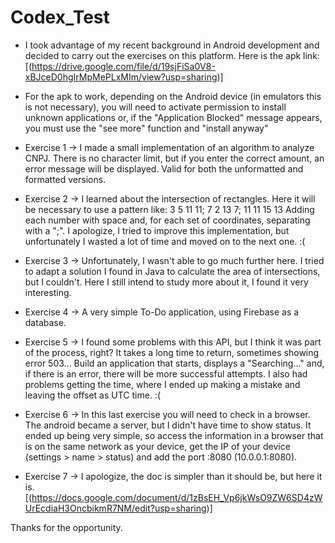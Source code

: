 # Codex_Test

- I took advantage of my recent background in Android development and decided to carry out the exercises on this platform. Here is the apk link: [(https://drive.google.com/file/d/19sjFiSa0V8-xBJceD0hgIrMpMePLxMIm/view?usp=sharing)]
- For the apk to work, depending on the Android device (in emulators this is not necessary), you will need to activate permission to install unknown applications or, if the "Application Blocked" message appears, you must use the "see more" function and "install anyway"

- Exercise 1 -> I made a small implementation of an algorithm to analyze CNPJ. There is no character limit, but if you enter the correct amount, an error message will be displayed. Valid for both the unformatted and formatted versions.
- Exercise 2 -> I learned about the intersection of rectangles. Here it will be necessary to use a pattern like: 3 5 11 11; 7 2 13 7; 11 11 15 13
Adding each number with space and, for each set of coordinates, separating with a ";". I apologize, I tried to improve this implementation, but unfortunately I wasted a lot of time and moved on to the next one. :(

- Exercise 3 -> Unfortunately, I wasn't able to go much further here. I tried to adapt a solution I found in Java to calculate the area of ​​intersections, but I couldn't. Here I still intend to study more about it, I found it very interesting.
- Exercise 4 -> A very simple To-Do application, using Firebase as a database.
- Exercise 5 -> I found some problems with this API, but I think it was part of the process, right? It takes a long time to return, sometimes showing error 503... Build an application that starts, displays a "Searching..." and, if there is an error, there will be more successful attempts. I also had problems getting the time, where I ended up making a mistake and leaving the offset as UTC time. :(
- Exercise 6 -> In this last exercise you will need to check in a browser. The android became a server, but I didn't have time to show status. It ended up being very simple, so access the information in a browser that is on the same network as your device, get the IP of your device (settings > name > status) and add the port :8080 (10.0.0.1:8080).
- Exercise 7 -> I apologize, the doc is simpler than it should be, but here it is. [(https://docs.google.com/document/d/1zBsEH_Vp6jkWsO9ZW6SD4zWUrEcdiaH3OncbikmR7NM/edit?usp=sharing)]

Thanks for the opportunity.
